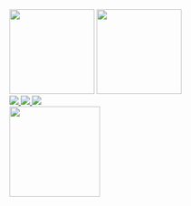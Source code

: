 <!--
### Hi there 👋

- 🔭 I’m currently working on ...
- 🌱 I’m currently learning ...
- 👯 I’m looking to collaborate on ...
- 🤔 I’m looking for help with ...
- 💬 Ask me about ...
- 📫 How to reach me: ...
- 😄 Pronouns: ...
- ⚡ Fun fact: ...
-->

<div>
  <img height="150em" src="https://github-readme-stats.vercel.app/api?username=eug&show_icons=true&theme=tokyonight&count_private=true&hide=contribs"/>
  <img height="150em" src="https://github-readme-stats.vercel.app/api/top-langs/?username=eug&layout=compact&hide=matlab,css,html&theme=tokyonight"/>
</div>

<div>
  <a href="mailto:eugfcl@gmail.com" ><img src="https://img.shields.io/badge/Gmail-D14836?style=for-the-badge&logo=gmail&logoColor=white"/>
  <a href="https://www.linkedin.com/in/eug" > <img src="https://img.shields.io/badge/LinkedIn-0077B5?style=for-the-badge&logo=linkedin&logoColor=white"/>
  <a href="#" > <img src="https://img.shields.io/badge/Linux-FCC624?style=for-the-badge&logo=linux&logoColor=black"/>
</div>
    
    
<img height="160em" src="https://github.com/eug/eug/blob/output/github-contribution-grid-snake.svg"/>

